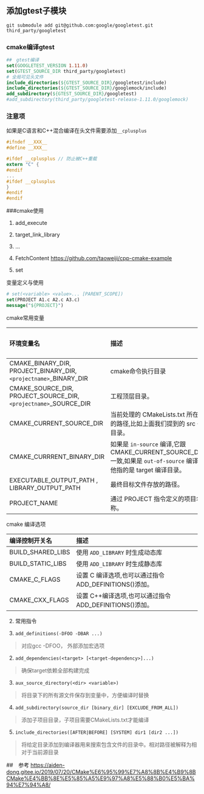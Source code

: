 ## 添加gtest子模块
```git submodule add git@github.com:google/googletest.git third_party/googletest```

### cmake编译gtest
```cmake
##　gtest编译
set(GOOGLETEST_VERSION 1.11.0)
set(GTEST_SOURCE_DIR third_party/googletest)
# 全局可见头文件
include_directories(${GTEST_SOURCE_DIR}/googletest/include)
include_directories(${GTEST_SOURCE_DIR}/googlemock/include)
add_subdirectory(${GTEST_SOURCE_DIR}/googletest)
#add_subdirectory(third_party/googletest-release-1.11.0/googlemock)
```

### 注意项
如果是C语言和C++混合编译在头文件需要添加```__cplusplus```
```c
#ifndef __XXX__
#define __XXX__

#ifdef __cplusplus // 防止被C++重载
extern "C" {
#endif
...
#ifdef __cplusplus
}
#endif
#endif
```

###cmake使用

1. add_execute
2. target_link_library
3. ...
4. FetchContent
   https://github.com/taoweiji/cpp-cmake-example



1. set

变量定义与使用

```cmake
# set(<variable> <value>... [PARENT_SCOPE])
set(PROJECT A1.c A2.c A3.c)
message("${PROJECT}")
```
cmake常用变量

| 环境变量名                                                   | 描述                                                         | 重要性 |
| :----------------------------------------------------------- | :----------------------------------------------------------- | ------ |
| CMAKE_BINARY_DIR, PROJECT_BINARY_DIR, `<projectname>`_BINARY_DIR | cmake命令执行目录                                            |        |
| CMAKE_SOURCE_DIR, PROJECT_SOURCE_DIR, `<projectname>`_SOURCE_DIR | 工程顶层目录。                                               | 重要   |
| CMAKE_CURRENT_SOURCE_DIR                                     | 当前处理的 CMakeLists.txt 所在的路径,比如上面我们提到的 src 子目录。 |        |
| CMAKE_CURRRENT_BINARY_DIR                                    | 如果是 `in-source` 编译,它跟 CMAKE_CURRENT_SOURCE_DIR 一致,如果是 `out-of-source` 编译,他指的是 target 编译目录。 |        |
| EXECUTABLE_OUTPUT_PATH , LIBRARY_OUTPUT_PATH                 | 最终目标文件存放的路径。                                     |        |
| PROJECT_NAME                                                 | 通过 PROJECT 指令定义的项目名称。                            | 重要   |

cmake 编译选项

| 编译控制开关名    | 描述                                                    |
| :---------------- | :------------------------------------------------------ |
| BUILD_SHARED_LIBS | 使用 `ADD_LIBRARY` 时生成动态库                         |
| BUILD_STATIC_LIBS | 使用 `ADD_LIBRARY` 时生成静态库                         |
| CMAKE_C_FLAGS     | 设置 C 编译选项,也可以通过指令 ADD_DEFINITIONS()添加。  |
| CMAKE_CXX_FLAGS   | 设置 C++编译选项,也可以通过指令 ADD_DEFINITIONS()添加。 |

2. 常用指令

1. ```add_definitions(-DFOO -DBAR ...)```

> 对应gcc -DFOO， 外部添加宏选项

2. ```add_dependencies(<target> [<target-dependency>]...)```

> 确保target依赖全部构建完成

3. ```aux_source_directory(<dir> <variable>)```

> 将目录下的所有源文件保存到变量中，方便编译时替换

4. ```add_subdirectory(source_dir [binary_dir] [EXCLUDE_FROM_ALL])```

> 添加子项目目录，子项目需要CMakeLists.txt才能编译

5. ```include_directories([AFTER|BEFORE] [SYSTEM] dir1 [dir2 ...])```

> 将给定目录添加到编译器用来搜索包含文件的目录中。相对路径被解释为相对于当前源目录







##　参考
https://aiden-dong.gitee.io/2019/07/20/CMake%E6%95%99%E7%A8%8B%E4%B9%8BCMake%E4%BB%8E%E5%85%A5%E9%97%A8%E5%88%B0%E5%BA%94%E7%94%A8/

